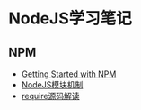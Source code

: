 # NodeJS学习笔记

## NPM
* [Getting Started with NPM](https://docs.npmjs.com/getting-started)
* [NodeJS模块机制](http://www.infoq.com/cn/articles/nodejs-module-mechanism)
* [require源码解读](http://www.ruanyifeng.com/blog/2015/05/require.html)
